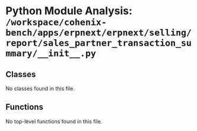 # Python Module Analysis: `/workspace/cohenix-bench/apps/erpnext/erpnext/selling/report/sales_partner_transaction_summary/__init__.py`

## Classes

No classes found in this file.


## Functions

No top-level functions found in this file.
